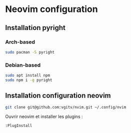 # Neovim configuration

## Installation pyright

### Arch-based

```bash
sudo pacman -S pyright
```


### Debian-based

```bash
sudo apt install npm
sudo npm i -g pyright
```


## Installation configuration neovim

```bash
git clone git@github.com:vgitv/nvim.git ~/.config/nvim
```

Ouvrir neovim et installer les plugins :

```
:PlugInstall
```
